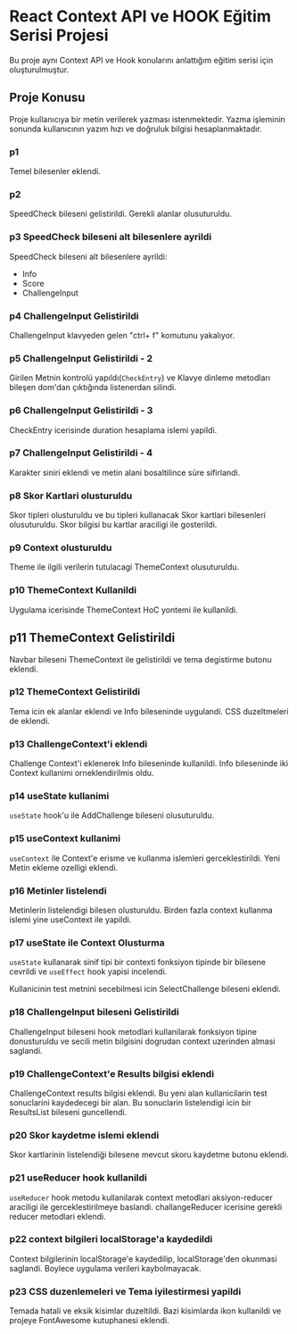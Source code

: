 # React Context API ve HOOK Eğitim Serisi Projesi

Bu proje aynı Context API ve Hook konularını anlattığım eğitim serisi için oluşturulmuştur.

## Proje Konusu

Proje kullanıcıya bir metin verilerek yazması istenmektedir. Yazma işleminin sonunda kullanıcının yazım hızı ve doğruluk bilgisi hesaplanmaktadır.

### p1

Temel bilesenler eklendi.

### p2

SpeedCheck bileseni gelistirildi. Gerekli alanlar olusuturuldu.

### p3 SpeedCheck bileseni alt bilesenlere ayrildi

SpeedCheck bileseni alt bilesenlere ayrildi:

- Info
- Score
- ChallengeInput

### p4 ChallengeInput Gelistirildi

ChallengeInput klavyeden gelen "ctrl+ f" komutunu yakalıyor.

### p5 ChallengeInput Gelistirildi - 2

Girilen Metnin kontrolü yapıldı(`CheckEntry`) ve Klavye dinleme metodları bileşen dom'dan çıktığında listenerdan silindi.

### p6 ChallengeInput Gelistirildi - 3

CheckEntry icerisinde duration hesaplama islemi yapildi.

### p7 ChallengeInput Gelistirildi - 4

Karakter siniri eklendi ve metin alani bosaltilince süre sifirlandi.

### p8 Skor Kartlari olusturuldu

Skor tipleri olusturuldu ve bu tipleri kullanacak Skor kartlari bilesenleri olusuturuldu. Skor bilgisi bu kartlar araciligi ile gosterildi.

### p9 Context olusturuldu

Theme ile ilgili verilerin tutulacagi ThemeContext olusuturuldu.

### p10 ThemeContext Kullanildi

Uygulama icerisinde ThemeContext HoC yontemi ile kullanildi.

## p11 ThemeContext Gelistirildi

Navbar bileseni ThemeContext ile gelistirildi ve tema degistirme butonu eklendi.

### p12 ThemeContext Gelistirildi

Tema icin ek alanlar eklendi ve Info bileseninde uygulandi. CSS duzeltmeleri de eklendi.

### p13 ChallengeContext'i eklendi

Challenge Context'i eklenerek Info bileseninde kullanildi. Info bileseninde iki Context kullanimi orneklendirilmis oldu.

### p14 useState kullanimi

`useState` hook'u ile AddChallenge bileseni olusuturuldu.

### p15 useContext kullanimi

`useContext` ile Context'e erisme ve kullanma islemleri gerceklestirildi. Yeni Metin ekleme ozelligi eklendi.

### p16 Metinler listelendi

Metinlerin listelendigi bilesen olusturuldu. Birden fazla context kullanma islemi yine useContext ile yapildi.

### p17 useState ile Context Olusturma

`useState` kullanarak sinif tipi bir contexti fonksiyon tipinde bir bilesene cevrildi ve `useEffect` hook yapisi incelendi.

Kullanicinin test metnini secebilmesi icin SelectChallenge bileseni eklendi.

### p18 ChallengeInput bileseni Gelistirildi

ChallengeInput bileseni hook metodlari kullanilarak fonksiyon tipine donusturuldu ve secili metin bilgisini dogrudan context uzerinden almasi saglandi.

### p19 ChallengeContext'e Results bilgisi eklendi

ChallengeContext results bilgisi eklendi. Bu yeni alan kullanicilarin test sonuclarini kaydedecegi bir alan. Bu sonuclarin listelendigi icin bir ResultsList bileseni guncellendi.

### p20 Skor kaydetme islemi eklendi

Skor kartlarinin listelendiği bilesene mevcut skoru kaydetme butonu eklendi.

### p21 useReducer hook kullanildi

`useReducer` hook metodu kullanilarak context metodlari aksiyon-reducer araciligi ile gerceklestirilmeye baslandi. challangeReducer icerisine gerekli reducer metodlari eklendi.

### p22 context bilgileri localStorage'a kaydedildi

Context bilgilerinin localStorage'e kaydedilip, localStorage'den okunmasi saglandi. Boylece uygulama verileri kaybolmayacak.

### p23 CSS duzenlemeleri ve Tema iyilestirmesi yapildi

Temada hatali ve eksik kisimlar duzeltildi. Bazi kisimlarda ikon kullanildi ve projeye FontAwesome kutuphanesi eklendi.
